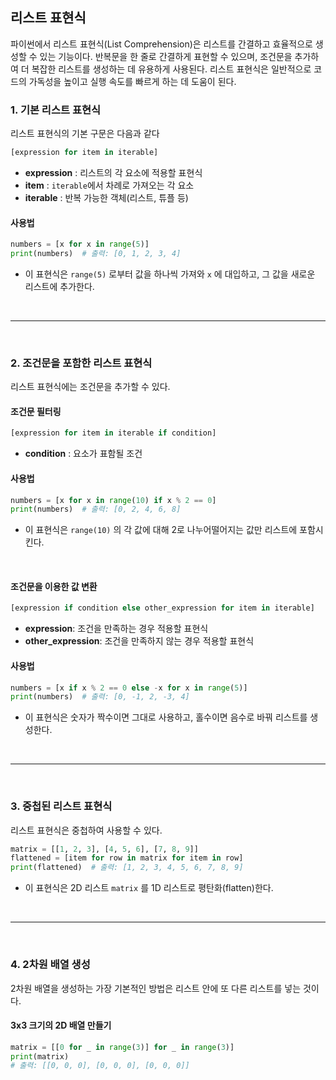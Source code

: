 ## 리스트 표현식

파이썬에서 리스트 표현식(List Comprehension)은 리스트를 간결하고 효율적으로 생성할 수 있는 기능이다. 반복문을 한 줄로 간결하게 표현할 수 있으며, 조건문을 추가하여 더 복잡한 리스트를 생성하는 데 유용하게 사용된다. 리스트 표현식은 일반적으로 코드의 가독성을 높이고 실행 속도를 빠르게 하는 데 도움이 된다.

### 1. 기본 리스트 표현식

리스트 표현식의 기본 구문은 다음과 같다
```python
[expression for item in iterable]
```
- **expression** : 리스트의 각 요소에 적용할 표현식
- **item** : `iterable`에서 차례로 가져오는 각 요소
- **iterable** : 반복 가능한 객체(리스트, 튜플 등)

#### 사용법
```python 
numbers = [x for x in range(5)]
print(numbers)  # 출력: [0, 1, 2, 3, 4]
```
- 이 표현식은 `range(5)` 로부터 값을 하나씩 가져와 `x` 에 대입하고, 그 값을 새로운 리스트에 추가한다.

<br>

---

<br>

### 2. 조건문을 포함한 리스트 표현식

리스트 표현식에는 조건문을 추가할 수 있다. 

#### 조건문 필터링
```python
[expression for item in iterable if condition]
```
- **condition** : 요소가 표함될 조건

#### 사용법 
```python 
numbers = [x for x in range(10) if x % 2 == 0]
print(numbers)  # 출력: [0, 2, 4, 6, 8]
```

- 이 표현식은 `range(10)` 의 각 값에 대해 2로 나누어떨어지는 값만 리스트에 포함시킨다.

<br>

#### 조건문을 이용한 값 변환

```python
[expression if condition else other_expression for item in iterable]
```
- **expression**: 조건을 만족하는 경우 적용할 표현식
- **other_expression**: 조건을 만족하지 않는 경우 적용할 표현식

#### 사용법 
```python
numbers = [x if x % 2 == 0 else -x for x in range(5)]
print(numbers)  # 출력: [0, -1, 2, -3, 4]
```
- 이 표현식은 숫자가 짝수이면 그대로 사용하고, 홀수이면 음수로 바꿔 리스트를 생성한다.


<br>

---

<br>


### 3. 중첩된 리스트 표현식

리스트 표현식은 중첩하여 사용할 수 있다.

```python
matrix = [[1, 2, 3], [4, 5, 6], [7, 8, 9]]
flattened = [item for row in matrix for item in row]
print(flattened)  # 출력: [1, 2, 3, 4, 5, 6, 7, 8, 9]
```
- 이 표현식은 2D 리스트 `matrix` 를 1D 리스트로 평탄화(flatten)한다.


<br>

---

<br>

### 4.  2차원 배열 생성

2차원 배열을 생성하는 가장 기본적인 방법은 리스트 안에 또 다른 리스트를 넣는 것이다. 

####  3x3 크기의 2D 배열 만들기
```python
matrix = [[0 for _ in range(3)] for _ in range(3)]
print(matrix)
# 출력: [[0, 0, 0], [0, 0, 0], [0, 0, 0]]
```